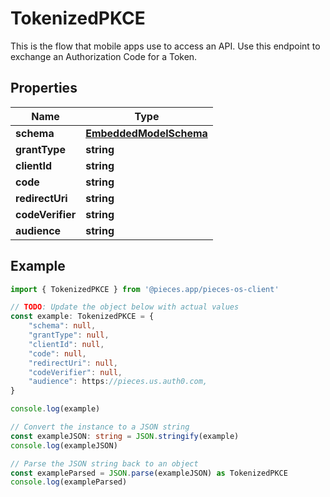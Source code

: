 
# TokenizedPKCE

This is the flow that mobile apps use to access an API. Use this endpoint to exchange an Authorization Code for a Token.

## Properties

Name | Type
------------ | -------------
**schema** | [**EmbeddedModelSchema**](EmbeddedModelSchema)
**grantType** | **string**
**clientId** | **string**
**code** | **string**
**redirectUri** | **string**
**codeVerifier** | **string**
**audience** | **string**

## Example

```typescript
import { TokenizedPKCE } from '@pieces.app/pieces-os-client'

// TODO: Update the object below with actual values
const example: TokenizedPKCE = {
    "schema": null,
    "grantType": null,
    "clientId": null,
    "code": null,
    "redirectUri": null,
    "codeVerifier": null,
    "audience": https://pieces.us.auth0.com,
}

console.log(example)

// Convert the instance to a JSON string
const exampleJSON: string = JSON.stringify(example)
console.log(exampleJSON)

// Parse the JSON string back to an object
const exampleParsed = JSON.parse(exampleJSON) as TokenizedPKCE
console.log(exampleParsed)
```


